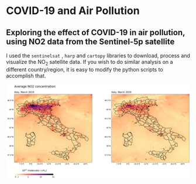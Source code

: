 # COVID-19 and Air Pollution
## Exploring the effect of COVID-19 in air pollution, using NO2 data from the Sentinel-5p satellite

I used the `sentinelsat` , `harp` and `cartopy` libraries to download, process and visualize the NO<sub>2</sub> satellite data.
If you wish to do similar analysis on a different country/region, it is easy to modify the python scripts to accomplish that.

![Pollution Italy](images/pollution_Italy.png)
